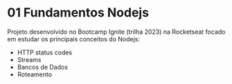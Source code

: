 # 01 Fundamentos Nodejs

Projeto desenvolvido no Bootcamp Ignite (trilha 2023) na Rocketseat focado em estudar os principais conceitos do Nodejs:

- HTTP status codes
- Streams
- Bancos de Dados
- Roteamento